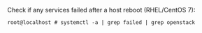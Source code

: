 Check if any services failed after a host reboot (RHEL/CentOS 7):
```
root@localhost # systemctl -a | grep failed | grep openstack
```

